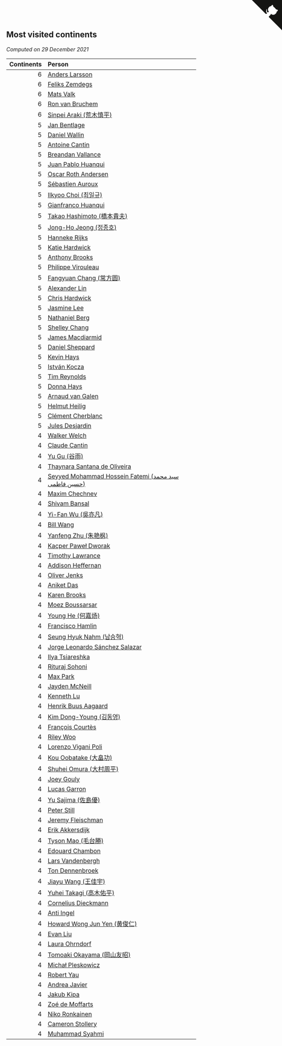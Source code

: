 ## Most visited continents

*Computed on 29 December 2021*

| Continents | Person |
| ---: | :--- |
| 6 | [Anders Larsson](https://www.worldcubeassociation.org/persons/2003LARS01) |
| 6 | [Feliks Zemdegs](https://www.worldcubeassociation.org/persons/2009ZEMD01) |
| 6 | [Mats Valk](https://www.worldcubeassociation.org/persons/2007VALK01) |
| 6 | [Ron van Bruchem](https://www.worldcubeassociation.org/persons/2003BRUC01) |
| 6 | [Sinpei Araki (荒木慎平)](https://www.worldcubeassociation.org/persons/2006ARAK01) |
| 5 | [Jan Bentlage](https://www.worldcubeassociation.org/persons/2010BENT01) |
| 5 | [Daniel Wallin](https://www.worldcubeassociation.org/persons/2013WALL03) |
| 5 | [Antoine Cantin](https://www.worldcubeassociation.org/persons/2010CANT02) |
| 5 | [Breandan Vallance](https://www.worldcubeassociation.org/persons/2007VALL01) |
| 5 | [Juan Pablo Huanqui](https://www.worldcubeassociation.org/persons/2013HUAN30) |
| 5 | [Oscar Roth Andersen](https://www.worldcubeassociation.org/persons/2008ANDE02) |
| 5 | [Sébastien Auroux](https://www.worldcubeassociation.org/persons/2008AURO01) |
| 5 | [Ilkyoo Choi (최일규)](https://www.worldcubeassociation.org/persons/2008CHOI04) |
| 5 | [Gianfranco Huanqui](https://www.worldcubeassociation.org/persons/2013HUAN29) |
| 5 | [Takao Hashimoto (橋本貴夫)](https://www.worldcubeassociation.org/persons/2007HASH01) |
| 5 | [Jong-Ho Jeong (정종호)](https://www.worldcubeassociation.org/persons/2008JONG03) |
| 5 | [Hanneke Rijks](https://www.worldcubeassociation.org/persons/2008RIJK01) |
| 5 | [Katie Hardwick](https://www.worldcubeassociation.org/persons/2013ENGE01) |
| 5 | [Anthony Brooks](https://www.worldcubeassociation.org/persons/2008SEAR01) |
| 5 | [Philippe Virouleau](https://www.worldcubeassociation.org/persons/2008VIRO01) |
| 5 | [Fangyuan Chang (常方圆)](https://www.worldcubeassociation.org/persons/2009CHAN04) |
| 5 | [Alexander Lin](https://www.worldcubeassociation.org/persons/2007LING01) |
| 5 | [Chris Hardwick](https://www.worldcubeassociation.org/persons/2003HARD01) |
| 5 | [Jasmine Lee](https://www.worldcubeassociation.org/persons/2003LEEJ01) |
| 5 | [Nathaniel Berg](https://www.worldcubeassociation.org/persons/2012BERG04) |
| 5 | [Shelley Chang](https://www.worldcubeassociation.org/persons/2004CHAN04) |
| 5 | [James Macdiarmid](https://www.worldcubeassociation.org/persons/2015MACD03) |
| 5 | [Daniel Sheppard](https://www.worldcubeassociation.org/persons/2009SHEP01) |
| 5 | [Kevin Hays](https://www.worldcubeassociation.org/persons/2009HAYS01) |
| 5 | [István Kocza](https://www.worldcubeassociation.org/persons/2005KOCZ01) |
| 5 | [Tim Reynolds](https://www.worldcubeassociation.org/persons/2005REYN01) |
| 5 | [Donna Hays](https://www.worldcubeassociation.org/persons/2011HAYS02) |
| 5 | [Arnaud van Galen](https://www.worldcubeassociation.org/persons/2006GALE01) |
| 5 | [Helmut Heilig](https://www.worldcubeassociation.org/persons/2010HEIL02) |
| 5 | [Clément Cherblanc](https://www.worldcubeassociation.org/persons/2014CHER05) |
| 5 | [Jules Desjardin](https://www.worldcubeassociation.org/persons/2010DESJ01) |
| 4 | [Walker Welch](https://www.worldcubeassociation.org/persons/2011WELC01) |
| 4 | [Claude Cantin](https://www.worldcubeassociation.org/persons/2012CANT01) |
| 4 | [Yu Gu (谷雨)](https://www.worldcubeassociation.org/persons/2013GUYU01) |
| 4 | [Thaynara Santana de Oliveira](https://www.worldcubeassociation.org/persons/2011OLIV03) |
| 4 | [Seyyed Mohammad Hossein Fatemi (سید محمد حسین فاطمی)](https://www.worldcubeassociation.org/persons/2011FATE01) |
| 4 | [Maxim Chechnev](https://www.worldcubeassociation.org/persons/2011CHEC01) |
| 4 | [Shivam Bansal](https://www.worldcubeassociation.org/persons/2011BANS02) |
| 4 | [Yi-Fan Wu (吳亦凡)](https://www.worldcubeassociation.org/persons/2010WUIF01) |
| 4 | [Bill Wang](https://www.worldcubeassociation.org/persons/2010WANG68) |
| 4 | [Yanfeng Zhu (朱艳枫)](https://www.worldcubeassociation.org/persons/2013ZHUY02) |
| 4 | [Kacper Paweł Dworak](https://www.worldcubeassociation.org/persons/2020DWOR01) |
| 4 | [Timothy Lawrance](https://www.worldcubeassociation.org/persons/2017LAWR04) |
| 4 | [Addison Heffernan](https://www.worldcubeassociation.org/persons/2016HEFF01) |
| 4 | [Oliver Jenks](https://www.worldcubeassociation.org/persons/2015JENK02) |
| 4 | [Aniket Das](https://www.worldcubeassociation.org/persons/2015DASA02) |
| 4 | [Karen Brooks](https://www.worldcubeassociation.org/persons/2015BROO01) |
| 4 | [Moez Boussarsar](https://www.worldcubeassociation.org/persons/2015BOUS02) |
| 4 | [Young He (何嘉炀)](https://www.worldcubeassociation.org/persons/2014HEYO01) |
| 4 | [Francisco Hamlin](https://www.worldcubeassociation.org/persons/2012HAML01) |
| 4 | [Seung Hyuk Nahm (남승혁)](https://www.worldcubeassociation.org/persons/2013NAHM01) |
| 4 | [Jorge Leonardo Sánchez Salazar](https://www.worldcubeassociation.org/persons/2009SALA01) |
| 4 | [Ilya Tsiareshka](https://www.worldcubeassociation.org/persons/2012TERE01) |
| 4 | [Rituraj Sohoni](https://www.worldcubeassociation.org/persons/2012SOHO01) |
| 4 | [Max Park](https://www.worldcubeassociation.org/persons/2012PARK03) |
| 4 | [Jayden McNeill](https://www.worldcubeassociation.org/persons/2012MCNE01) |
| 4 | [Kenneth Lu](https://www.worldcubeassociation.org/persons/2012LUKE01) |
| 4 | [Henrik Buus Aagaard](https://www.worldcubeassociation.org/persons/2006BUUS01) |
| 4 | [Kim Dong-Young (김동영)](https://www.worldcubeassociation.org/persons/2008DONG02) |
| 4 | [François Courtès](https://www.worldcubeassociation.org/persons/2008COUR01) |
| 4 | [Riley Woo](https://www.worldcubeassociation.org/persons/2007WOOR01) |
| 4 | [Lorenzo Vigani Poli](https://www.worldcubeassociation.org/persons/2007POLI01) |
| 4 | [Kou Oobatake (大畠功)](https://www.worldcubeassociation.org/persons/2007OOBA01) |
| 4 | [Shuhei Omura (大村周平)](https://www.worldcubeassociation.org/persons/2007OMUR01) |
| 4 | [Joey Gouly](https://www.worldcubeassociation.org/persons/2007GOUL01) |
| 4 | [Lucas Garron](https://www.worldcubeassociation.org/persons/2006GARR01) |
| 4 | [Yu Sajima (佐島優)](https://www.worldcubeassociation.org/persons/2008SAJI01) |
| 4 | [Peter Still](https://www.worldcubeassociation.org/persons/2005STIL01) |
| 4 | [Jeremy Fleischman](https://www.worldcubeassociation.org/persons/2005FLEI01) |
| 4 | [Erik Akkersdijk](https://www.worldcubeassociation.org/persons/2005AKKE01) |
| 4 | [Tyson Mao (毛台勝)](https://www.worldcubeassociation.org/persons/2004MAOT02) |
| 4 | [Edouard Chambon](https://www.worldcubeassociation.org/persons/2004CHAM01) |
| 4 | [Lars Vandenbergh](https://www.worldcubeassociation.org/persons/2003VAND01) |
| 4 | [Ton Dennenbroek](https://www.worldcubeassociation.org/persons/2003DENN01) |
| 4 | [Jiayu Wang (王佳宇)](https://www.worldcubeassociation.org/persons/2010WANG53) |
| 4 | [Yuhei Takagi (高木佑平)](https://www.worldcubeassociation.org/persons/2008TAKA01) |
| 4 | [Cornelius Dieckmann](https://www.worldcubeassociation.org/persons/2009DIEC01) |
| 4 | [Anti Ingel](https://www.worldcubeassociation.org/persons/2009INGE01) |
| 4 | [Howard Wong Jun Yen (黄俊仁)](https://www.worldcubeassociation.org/persons/2009JUNY01) |
| 4 | [Evan Liu](https://www.worldcubeassociation.org/persons/2009LIUE01) |
| 4 | [Laura Ohrndorf](https://www.worldcubeassociation.org/persons/2009OHRN01) |
| 4 | [Tomoaki Okayama (岡山友昭)](https://www.worldcubeassociation.org/persons/2009OKAY01) |
| 4 | [Michał Pleskowicz](https://www.worldcubeassociation.org/persons/2009PLES01) |
| 4 | [Robert Yau](https://www.worldcubeassociation.org/persons/2009YAUR01) |
| 4 | [Andrea Javier](https://www.worldcubeassociation.org/persons/2010JAVI01) |
| 4 | [Jakub Kipa](https://www.worldcubeassociation.org/persons/2010KIPA01) |
| 4 | [Zoé de Moffarts](https://www.worldcubeassociation.org/persons/2010MOFF02) |
| 4 | [Niko Ronkainen](https://www.worldcubeassociation.org/persons/2010RONK01) |
| 4 | [Cameron Stollery](https://www.worldcubeassociation.org/persons/2010STOL01) |
| 4 | [Muhammad Syahmi](https://www.worldcubeassociation.org/persons/2010SYAH03) |


<a href="https://github.com/jonatanklosko/wca_statistics" class="github-corner" aria-label="View source on Github"><svg width="80" height="80" viewBox="0 0 250 250" style="fill:#151513; color:#fff; position: absolute; top: 0; border: 0; right: 0;" aria-hidden="true"><path d="M0,0 L115,115 L130,115 L142,142 L250,250 L250,0 Z"></path><path d="M128.3,109.0 C113.8,99.7 119.0,89.6 119.0,89.6 C122.0,82.7 120.5,78.6 120.5,78.6 C119.2,72.0 123.4,76.3 123.4,76.3 C127.3,80.9 125.5,87.3 125.5,87.3 C122.9,97.6 130.6,101.9 134.4,103.2" fill="currentColor" style="transform-origin: 130px 106px;" class="octo-arm"></path><path d="M115.0,115.0 C114.9,115.1 118.7,116.5 119.8,115.4 L133.7,101.6 C136.9,99.2 139.9,98.4 142.2,98.6 C133.8,88.0 127.5,74.4 143.8,58.0 C148.5,53.4 154.0,51.2 159.7,51.0 C160.3,49.4 163.2,43.6 171.4,40.1 C171.4,40.1 176.1,42.5 178.8,56.2 C183.1,58.6 187.2,61.8 190.9,65.4 C194.5,69.0 197.7,73.2 200.1,77.6 C213.8,80.2 216.3,84.9 216.3,84.9 C212.7,93.1 206.9,96.0 205.4,96.6 C205.1,102.4 203.0,107.8 198.3,112.5 C181.9,128.9 168.3,122.5 157.7,114.1 C157.9,116.9 156.7,120.9 152.7,124.9 L141.0,136.5 C139.8,137.7 141.6,141.9 141.8,141.8 Z" fill="currentColor" class="octo-body"></path></svg></a><style>.github-corner:hover .octo-arm{animation:octocat-wave 560ms ease-in-out}@keyframes octocat-wave{0%,100%{transform:rotate(0)}20%,60%{transform:rotate(-25deg)}40%,80%{transform:rotate(10deg)}}@media (max-width:500px){.github-corner:hover .octo-arm{animation:none}.github-corner .octo-arm{animation:octocat-wave 560ms ease-in-out}}</style>
